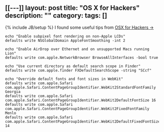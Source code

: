 [[---]]
layout: post
title: "OS X for Hackers"
description: ""
category: 
tags: []
---
{% include JB/setup %}
I found some useful tips from [OSX for Hackers &rarr;](https://gist.github.com/2260182)

	echo "Enable subpixel font rendering on non-Apple LCDs"
	defaults write NSGlobalDomain AppleFontSmoothing -int 2

    echo "Enable AirDrop over Ethernet and on unsupported Macs running Lion"
    defaults write com.apple.NetworkBrowser BrowseAllInterfaces -bool true
    
	echo "Use current directory as default search scope in Finder"
	defaults write com.apple.finder FXDefaultSearchScope -string "SCcf"    

    echo "Override default fonts and font sizes in WebKit"
    defaults write com.apple.Safari com.apple.Safari.ContentPageGroupIdentifier.WebKit2StandardFontFamily Georgia
    defaults write com.apple.Safari com.apple.Safari.ContentPageGroupIdentifier.WebKit2DefaultFontSize 16
    defaults write com.apple.Safari com.apple.Safari.ContentPageGroupIdentifier.WebKit2FixedFontFamily Menlo
    defaults write com.apple.Safari com.apple.Safari.ContentPageGroupIdentifier.WebKit2DefaultFixedFontSize 14
